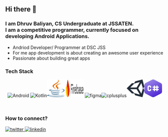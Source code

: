 ## Hi there 👋

### I am Dhruv Baliyan, CS Undergraduate at JSSATEN. <br> I am a competitive programmer, currently focused on developing Android Applications.<br>

- Andriod Developer/ Programmer at DSC JSS
- For me app development is about creating an awesome user experience
- Passionate about building great apps

### Tech Stack

<p align="center"><img src="https://raw.githubusercontent.com/gilbarbara/logos/master/logos/android-icon.svg" alt="Android" width="56" height="56"/>  <img src="https://raw.githubusercontent.com/gilbarbara/logos/master/logos/kotlin.svg" alt="Kotlin" width="52" height="52"/><img src="https://raw.githubusercontent.com/gilbarbara/logos/master/logos/java.svg" alt="java" width="56" height="56"/> <img src="https://raw.githubusercontent.com/gilbarbara/logos/master/logos/firebase.svg" alt="Firebase" width="56" height="56"/> <img src="https://raw.githubusercontent.com/gilbarbara/logos/master/logos/figma.svg" alt="figma" width="56" height="56"/><img src="https://raw.githubusercontent.com/gilbarbara/logos/master/logos/c-plusplus.svg" alt="cplusplus" width="56" height="56"/><img src="https://raw.githubusercontent.com/gilbarbara/logos/master/logos/unity.svg" alt="unity" width="56" height="56"/><img src="https://raw.githubusercontent.com/gilbarbara/logos/master/logos/c-sharp.svg" alt="csharp" width="56" height="56"/></p>
<br>

### How to connect?
<a href="https://twitter.com/baliyan_dhruv" target="_blank">
<img src=https://img.shields.io/badge/twitter-%2300acee.svg?&style=for-the-badge&logo=twitter&logoColor=white alt=twitter style="margin-bottom: 5px;" />
</a>
<a href="https://www.linkedin.com/in/dhruvbaliyan1001/" target="_blank">
<img src=https://img.shields.io/badge/linkedin-%231E77B5.svg?&style=for-the-badge&logo=linkedin&logoColor=white alt=linkedin style="margin-bottom: 5px;" />
</a>
</div> 
